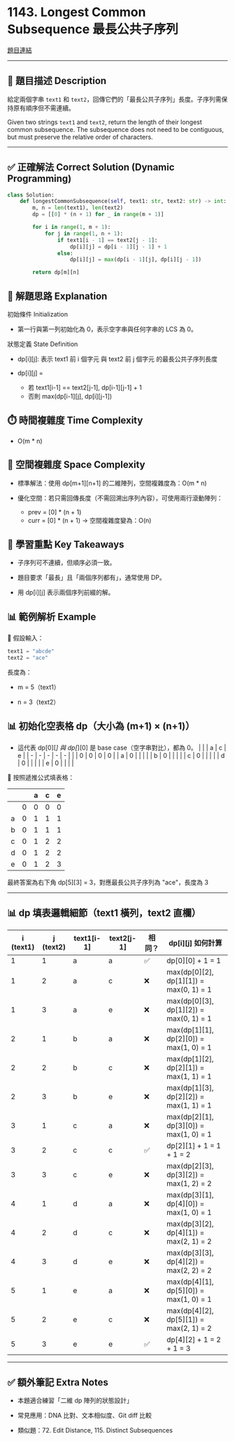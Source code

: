 # 1143. Longest Common Subsequence 最長公共子序列

[題目連結](https://leetcode.com/problems/longest-common-subsequence/)

---

## 🧩 題目描述 Description

給定兩個字串 `text1` 和 `text2`，回傳它們的「最長公共子序列」長度。子序列需保持原有順序但不需連續。

Given two strings `text1` and `text2`, return the length of their longest common subsequence. The subsequence does not need to be contiguous, but must preserve the relative order of characters.

---

## ✅ 正確解法 Correct Solution (Dynamic Programming)

```python
class Solution:
    def longestCommonSubsequence(self, text1: str, text2: str) -> int:
        m, n = len(text1), len(text2)
        dp = [[0] * (n + 1) for _ in range(m + 1)]

        for i in range(1, m + 1):
            for j in range(1, n + 1):
                if text1[i - 1] == text2[j - 1]:
                    dp[i][j] = dp[i - 1][j - 1] + 1
                else:
                    dp[i][j] = max(dp[i - 1][j], dp[i][j - 1])

        return dp[m][n]
```

## 📘 解題思路 Explanation
初始條件 Initialization
- 第一行與第一列初始化為 0，表示空字串與任何字串的 LCS 為 0。

狀態定義 State Definition
- dp[i][j]: 表示 text1 前 i 個字元 與 text2 前 j 個字元 的最長公共子序列長度

- dp[i][j] =

    - 若 text1[i-1] == text2[j-1], dp[i-1][j-1] + 1 
    -  否則 max(dp[i-1][j], dp[i][j-1])

## ⏱️ 時間複雜度 Time Complexity
- O(m * n)

## 💾 空間複雜度 Space Complexity
- 標準解法：使用 dp[m+1][n+1] 的二維陣列，空間複雜度為：O(m * n)

- 優化空間：若只需回傳長度（不需回溯出序列內容），可使用兩行滾動陣列：
    - prev = [0] * (n + 1)
    - curr = [0] * (n + 1)
→ 空間複雜度變為：O(n)

## 🧠 學習重點 Key Takeaways
- 子序列可不連續，但順序必須一致。

- 題目要求「最長」且「兩個序列都有」，通常使用 DP。

- 用 dp[i][j] 表示兩個序列前綴的解。

## 📊 範例解析 Example
🧪 假設輸入：
```python
text1 = "abcde"
text2 = "ace"
```
長度為：

- m = 5（text1）

- n = 3（text2）

## 📊 初始化空表格 dp（大小為 (m+1) × (n+1)）
- 這代表 dp[0][*] 與 dp[*][0] 是 base case（空字串對比），都為 0。
|   |   | a | c | e |
| - | - | - | - | - |
|   | 0 | 0 | 0 | 0 |
| a | 0 |   |   |   |
| b | 0 |   |   |   |
| c | 0 |   |   |   |
| d | 0 |   |   |   |
| e | 0 |   |   |   |

🧠 按照遞推公式填表格：

|   |   | a | c | e |
| - | - | - | - | - |
|   | 0 | 0 | 0 | 0 |
| a | 0 | 1 | 1 | 1 |
| b | 0 | 1 | 1 | 1 |
| c | 0 | 1 | 2 | 2 |
| d | 0 | 1 | 2 | 2 |
| e | 0 | 1 | 2 | 3 |

最終答案為右下角 dp[5][3] = 3，對應最長公共子序列為 "ace"，長度為 3

---

## 📊 dp 填表邏輯細節（text1 橫列，text2 直欄）
| i (text1) | j (text2) | text1\[i-1] | text2\[j-1] | 相同？ | dp\[i]\[j] 如何計算                             |
| --------- | --------- | ----------- | ----------- | --- | ------------------------------------------- |
| 1         | 1         | a           | a           | ✅   | dp\[0]\[0] + 1 = 1                          |
| 1         | 2         | a           | c           | ❌   | max(dp\[0]\[2], dp\[1]\[1]) = max(0, 1) = 1 |
| 1         | 3         | a           | e           | ❌   | max(dp\[0]\[3], dp\[1]\[2]) = max(0, 1) = 1 |
| 2         | 1         | b           | a           | ❌   | max(dp\[1]\[1], dp\[2]\[0]) = max(1, 0) = 1 |
| 2         | 2         | b           | c           | ❌   | max(dp\[1]\[2], dp\[2]\[1]) = max(1, 1) = 1 |
| 2         | 3         | b           | e           | ❌   | max(dp\[1]\[3], dp\[2]\[2]) = max(1, 1) = 1 |
| 3         | 1         | c           | a           | ❌   | max(dp\[2]\[1], dp\[3]\[0]) = max(1, 0) = 1 |
| 3         | 2         | c           | c           | ✅   | dp\[2]\[1] + 1 = 1 + 1 = 2                  |
| 3         | 3         | c           | e           | ❌   | max(dp\[2]\[3], dp\[3]\[2]) = max(1, 2) = 2 |
| 4         | 1         | d           | a           | ❌   | max(dp\[3]\[1], dp\[4]\[0]) = max(1, 0) = 1 |
| 4         | 2         | d           | c           | ❌   | max(dp\[3]\[2], dp\[4]\[1]) = max(2, 1) = 2 |
| 4         | 3         | d           | e           | ❌   | max(dp\[3]\[3], dp\[4]\[2]) = max(2, 2) = 2 |
| 5         | 1         | e           | a           | ❌   | max(dp\[4]\[1], dp\[5]\[0]) = max(1, 0) = 1 |
| 5         | 2         | e           | c           | ❌   | max(dp\[4]\[2], dp\[5]\[1]) = max(2, 1) = 2 |
| 5         | 3         | e           | e           | ✅   | dp\[4]\[2] + 1 = 2 + 1 = 3                  |

---

## ✅ 額外筆記 Extra Notes
- 本題適合練習「二維 dp 陣列的狀態設計」

- 常見應用：DNA 比對、文本相似度、Git diff 比較

- 類似題：72. Edit Distance, 115. Distinct Subsequences
